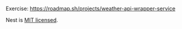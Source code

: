 Exercise: <https://roadmap.sh/projects/weather-api-wrapper-service>



Nest is [MIT licensed](https://github.com/nestjs/nest/blob/master/LICENSE).
